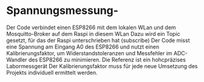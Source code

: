 # Spannungsmessung-
Der Code verbindet einen ESP8266 mit dem lokalen WLan und dem Mosquitto-Broker auf dem Raspi in diesem WLan
Dazu wird ein Topic gesetzt, für das der Raspi unterschrieben hat (subscribe)
Der Code misst eine Spannung am Eingang A0 des ESP8266 und nutzt einen Kalibrierungsfaktor, um Widerstandstoleranzen und Messfehler im ADC-Wandler des ESP8266 zu minimieren.
Die Referenz ist ein hohcpräzises Labormessgerät
Der Kalibrierungsfaktor muss für jede neue Umsetzung des Projekts individuell ermittelt werden.
